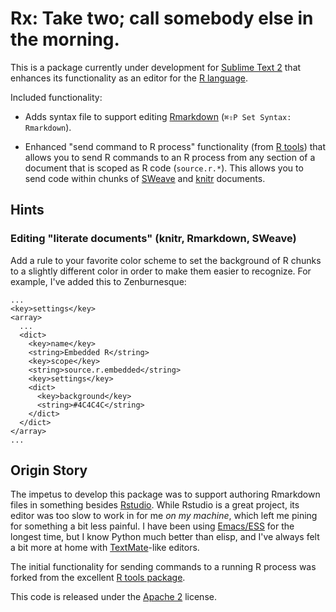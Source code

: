 Rx: Take two; call somebody else in the morning.
================================================

This is a package currently under development for [Sublime Text 2][st2] that
enhances its functionality as an editor for the [R language][rlang].

Included functionality:

  * Adds syntax file to support editing [Rmarkdown][rmd]
    (`⌘⇧P Set Syntax: Rmarkdown`).

  * Enhanced "send command to R process" functionality (from [R tools][rtools])
    that allows you to send R commands to an R process from any section of a
    document that is scoped as R code (`source.r.*`). This allows you to send
    code within chunks of [SWeave][sweave] and [knitr][knitr] documents.


Hints
-----

### Editing "literate documents" (knitr, Rmarkdown, SWeave)

Add a rule to your favorite color scheme to set the background of R chunks to a
slightly different color in order to make them easier to recognize. For example,
I've added this to Zenburnesque:

    ...
    <key>settings</key>
    <array>
      ...
      <dict>
        <key>name</key>
        <string>Embedded R</string>
        <key>scope</key>
        <string>source.r.embedded</string>
        <key>settings</key>
        <dict>
          <key>background</key>
          <string>#4C4C4C</string>
        </dict>
      </dict>
    </array>
    ...



Origin Story
------------
The impetus to develop this package was to support authoring Rmarkdown files in
something besides [Rstudio][rstudio]. While Rstudio is a great project, its
editor was too slow to work in for me *on my machine*, which left me pining for
something a bit less painful. I have been using [Emacs/ESS][ess] for the longest
time, but I know Python much better than elisp, and I've always felt a bit more
at home with [TextMate][tm]-like editors.

The initial functionality for sending commands to a running R process was
forked from the excellent [R tools package][rtools].

This code is released under the [Apache 2][apache2] license.

[apache2]: http://www.apache.org/licenses/LICENSE-2.0.html
[ess]: http://ess.r-project.org
[knitr]: http://yihui.name/knitr
[rlang]: http://www.r-project.org
[rmd]: http://rstudio.org/docs/authoring/using_markdown
[rstudio]: http://www.rstudio.org
[rtools]: https://github.com/karthikram/Rtools
[st2]: http://www.sublimetext.com
[sweave]: http://www.statistik.lmu.de/~leisch/Sweave
[tm]: http://macromates.com/
